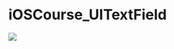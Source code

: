 # iOSCourse_UITextField
![](https://github.com/LittleHeap/iOSCourse_UITextField/blob/master/UITextFieldUITests/demo.gif)
